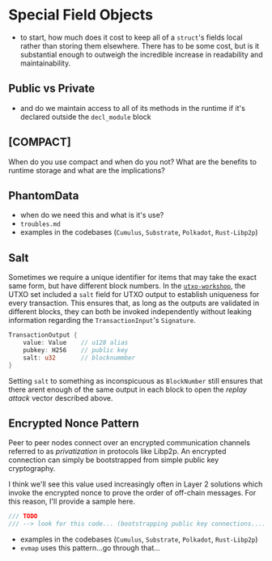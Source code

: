 # Special Field Objects

* to start, how much does it cost to keep all of a `struct`'s fields local rather than storing them elsewhere. There has to be some cost, but is it substantial enough to outweigh the incredible increase in readability and maintainability.

## Public vs Private

* and do we maintain access to all of its methods in the runtime if it's declared outside the `decl_module` block

## [COMPACT]

When do you use compact and when do you not? What are the benefits to runtime storage and what are the implications?

## PhantomData

* when do we need this and what is it's use?
* `troubles.md`
* examples in the codebases (`Cumulus`, `Substrate`, `Polkadot`, `Rust-Libp2p`)

## Salt

Sometimes we require a unique identifier for items that may take the exact same form, but have different block numbers. In the [`utxo-workshop`](https://github.com/nczhu/utxo-workshop), the UTXO set included a `salt` field for UTXO output to establish uniqueness for every transaction. This ensures that, as long as the outputs are validated in different blocks, they can both be invoked independently without leaking information regarding the `TransactionInput`'s `Signature`.

```rust
TransactionOutput {
    value: Value    // u128 alias
    pubkey: H256    // public key
    salt: u32       // blocknummber
}

```

Setting `salt` to something as inconspicuous as `BlockNumber` still ensures that there arent enough of the same output in each block to open the *replay attack* vector described above.

## Encrypted Nonce Pattern

Peer to peer nodes connect over an encrypted communication channels referred to as *privatization* in protocols like Libp2p. An encrypted connection can simply be bootstrapped from simple public key cryptography.

I think we'll see this value used increasingly often in Layer 2 solutions which invoke the encrypted nonce to prove the order of off-chain messages. For this reason, I'll provide a sample here.

```rust
/// TODO
/// --> look for this code... (bootstrapping public key connections...)
```

* examples in the codebases (`Cumulus`, `Substrate`, `Polkadot`, `Rust-Libp2p`)
* `evmap` uses this pattern...go through that...